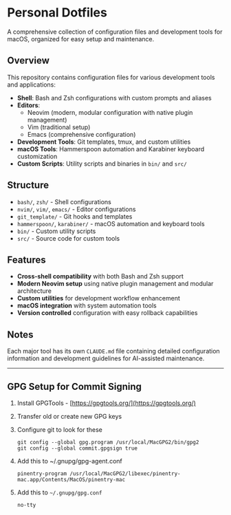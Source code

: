 # Personal Dotfiles

A comprehensive collection of configuration files and development tools for macOS, organized for easy setup and maintenance.

## Overview

This repository contains configuration files for various development tools and applications:

- **Shell**: Bash and Zsh configurations with custom prompts and aliases
- **Editors**: 
  - Neovim (modern, modular configuration with native plugin management)
  - Vim (traditional setup)
  - Emacs (comprehensive configuration)
- **Development Tools**: Git templates, tmux, and custom utilities
- **macOS Tools**: Hammerspoon automation and Karabiner keyboard customization
- **Custom Scripts**: Utility scripts and binaries in `bin/` and `src/`

## Structure

- `bash/`, `zsh/` - Shell configurations
- `nvim/`, `vim/`, `emacs/` - Editor configurations  
- `git_template/` - Git hooks and templates
- `hammerspoon/`, `karabiner/` - macOS automation and keyboard tools
- `bin/` - Custom utility scripts
- `src/` - Source code for custom tools

## Features

- **Cross-shell compatibility** with both Bash and Zsh support
- **Modern Neovim setup** using native plugin management and modular architecture
- **Custom utilities** for development workflow enhancement
- **macOS integration** with system automation tools
- **Version controlled** configuration with easy rollback capabilities

## Notes

Each major tool has its own `CLAUDE.md` file containing detailed configuration information and development guidelines for AI-assisted maintenance.

---

## GPG Setup for Commit Signing

1. Install GPGTools - [https://gpgtools.org/](https://gpgtools.org/)

2. Transfer old or create new GPG keys

3. Configure git to look for these

    ```
    git config --global gpg.program /usr/local/MacGPG2/bin/gpg2
    git config --global commit.gpgsign true
    ```

4. Add this to ~/.gnupg/gpg-agent.conf

    ```
    pinentry-program /usr/local/MacGPG2/libexec/pinentry-mac.app/Contents/MacOS/pinentry-mac
    ```

5. Add this to `~/.gnupg/gpg.conf`
    ```
    no-tty
    ```
